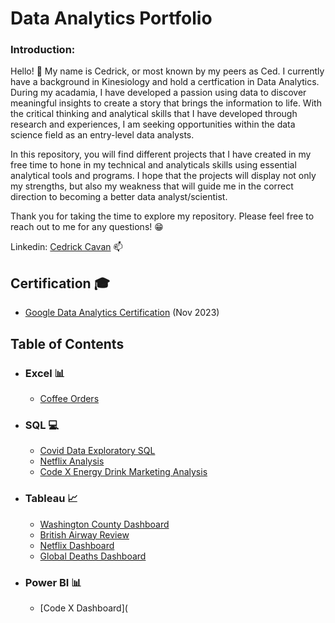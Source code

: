 # Data Analytics Portfolio

### Introduction:
Hello! :wave: My name is Cedrick, or most known by my peers as Ced. I currently have a background in Kinesiology and hold a certfication in Data Analytics. During my acadamia, I have developed a passion using data to discover meaningful insights to create a story that brings the information to life. With the critical thinking and analytical skills that I have developed through research and experiences, I am seeking opportunities within the data science field as an entry-level data analysts.

In this repository, you will find different projects that I have created in my free time to hone in my technical and analyticals skills using essential analytical tools and programs. I hope that the projects will display not only my strengths, but also my weakness that will guide me in the correct direction to becoming a better data analyst/scientist.

Thank you for taking the time to explore my repository. Please feel free to reach out to me for any questions! :grin:

Linkedin: [Cedrick Cavan](https://www.linkedin.com/in/cedrickcavan1999/) :mailbox:

## Certification 🎓

- [Google Data Analytics Certification](https://coursera.org/share/04c0e197baf06215a78a8bec27cf07d3) (Nov 2023)

## Table of Contents
- ### Excel 📊
  - [Coffee Orders](https://github.com/CavCed/Data-Analytics-Portfolio/blob/52b7149334ed104f67f6fe31289249f768ed0224/Excel/Excel%20Coffee%20Order%20Dashboard.xlsx)
- ### SQL 💻
  - [Covid Data Exploratory SQL](https://github.com/CavCed/Data-Analytics-Portfolio/blob/0135a743745a510dd951771df0d301c398836f0c/SQL/Covid%20Project%20Query.sql)
  - [Netflix Analysis](https://github.com/CavCed/Data-Analytics-Portfolio/blob/0135a743745a510dd951771df0d301c398836f0c/SQL/Netflix/Full%20Analysis.md)
  - [Code X Energy Drink Marketing Analysis](https://github.com/CavCed/Data-Analytics-Portfolio/blob/f0652537a73ca2eb5bf428ede9d0eb680412387d/SQL/Code%20X%20/Full%20Analysis.md)
- ### Tableau 📈
  - [Washington County Dashboard](https://github.com/CavCed/Data-Analytics-Portfolio/tree/f0994aa567fdcefc9d56aaaf1703567d025214c9/Tableau#washington-county-sales)
  - [British Airway Review](https://github.com/CavCed/Data-Analytics-Portfolio/tree/f0994aa567fdcefc9d56aaaf1703567d025214c9/Tableau#washington-county-sales)
  - [Netflix Dashboard](https://public.tableau.com/views/NetflixDashboard_17083612145830/Dashboard1?:language=en-US&:sid=&:display_count=n&:origin=viz_share_link)
  - [Global Deaths Dashboard](https://github.com/CavCed/Data-Analytics-Portfolio/tree/ddac8c23a5c5160b139eea78b5b489c7b8df5e53/Tableau)
- ### Power BI 📊
  - [Code X Dashboard](
